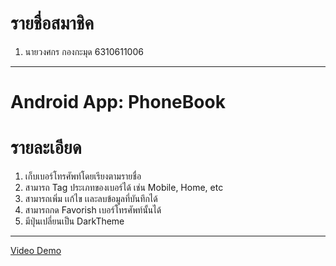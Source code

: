 # รายชื่อสมาชิค
1.	นายวงศกร  กองกะมุด 6310611006

------------------------------
# Android App: PhoneBook

# รายละเอียด
1.  เก็บเบอร์โทรศัพท์โดยเรียงตามรายชื่อ
2.  สามารถ Tag ประเภทของเบอร์ได้ เช่น Mobile, Home, etc
3.  สามารถเพิ่ม เเก้ไข เเละลบข้อมูลที่บันทึกได้
4.  สามารถกด Favorish เบอร์โทรศัพท์นั้นได้
5.  มีปุ่นเปลี่ยนเป็น DarkTheme
------------------------------
[Video Demo](https://youtu.be/zohihopy5g8)
